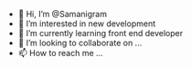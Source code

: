 - 👋 Hi, I’m @Samanigram
- 👀 I’m interested in new development 
- 🌱 I’m currently learning front end developer 
- 💞️ I’m looking to collaborate on ...
- 📫 How to reach me ...

<!---
Samanigram/Samanigram is a ✨ special ✨ repository because its `README.md` (this file) appears on your GitHub profile.
You can click the Preview link to take a look at your changes.
--->

